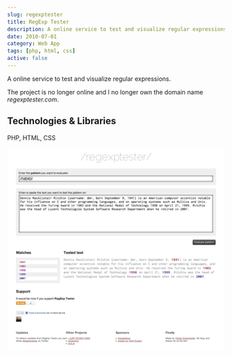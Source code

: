 ```yaml
---
slug: regexptester
title: RegExp Tester
description: A online service to test and visualize regular expressions.
date: 2010-07-01
category: Web App
tags: [php, html, css]
active: false
---
```


A online service to test and visualize regular expressions.

The project is no longer online and I no longer own the domain name <em>regexptester.com</em>.

## Technologies &amp; Libraries

PHP, HTML, CSS

![Screenshot of the visualised expression](regexptester-1.png)
